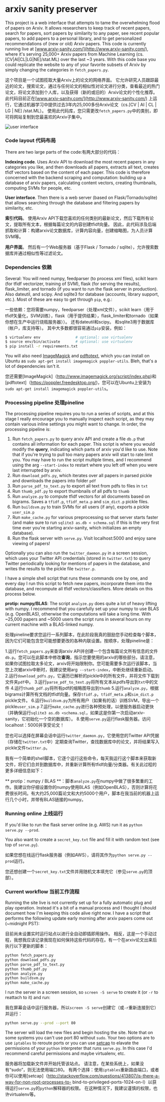 
# arxiv sanity preserver

This project is a web interface that attempts to tame the overwhelming flood of papers on Arxiv. It allows researchers to keep track of recent papers, search for papers, sort papers by similarity to any paper, see recent popular papers, to add papers to a personal library, and to get personalized recommendations of (new or old) Arxiv papers. This code is currently running live at [www.arxiv-sanity.com/](http://www.arxiv-sanity.com/), where it's serving 25,000+ Arxiv papers from Machine Learning (cs.[CV|AI|CL|LG|NE]/stat.ML) over the last ~3 years. With this code base you could replicate the website to any of your favorite subsets of Arxiv by simply changing the categories in `fetch_papers.py`.

这个项目是一个试图揽取大量Arxiv上的论文的网络界面。 它允许研究人员跟踪最近的论文，搜索论文，通过与任何论文的相似性对论文进行分类，查看最近的热门论文，将论文添加到个人库，以及获得（新的或旧的）Arxiv论文的个性化推荐。 此代码目前正在[www.arxiv-sanity.com/](http://www.arxiv-sanity.com/)
上运行，它通过机器学习中提供过去3年内25,000多份Arxiv论文（cs.[CV | AI | CL | LG | NE] /stat.ML）。 使用此代码库，您只需更改`fetch_papers.py`中的类别，即可将网站复制到您最喜欢的Arxiv子集中。

![user interface](https://raw.github.com/karpathy/arxiv-sanity-preserver/master/ui.jpeg)

### Code layout 代码布局

There are two large parts of the code:有两大部分的代码：

**Indexing code**. Uses Arxiv API to download the most recent papers in any categories you like, and then downloads all papers, extracts all text, creates tfidf vectors based on the content of each paper. This code is therefore concerned with the backend scraping and computation: building up a database of arxiv papers, calculating content vectors, creating thumbnails, computing SVMs for people, etc.

**User interface**. Then there is a web server (based on Flask/Tornado/sqlite) that allows searching through the database and filtering papers by similarity, etc.

**索引代码**。 使用Arxiv API下载您喜欢的任何类别的最新论文，然后下载所有论文，提取所有文本，根据每篇论文的内容创建tfidf向量。 因此，此代码涉及后端抓取和计算：构建arxiv论文数据库，计算内容向量，创建缩略图，为人员计算SVM等。

**用户界面**。 然后有一个Web服务器（基于Flask / Tornado / sqlite），允许搜索数据库并通过相似性等过滤论文。

### Dependencies 依赖

Several: You will need numpy, feedparser (to process xml files), scikit learn (for tfidf vectorizer, training of SVM), flask (for serving the results), flask_limiter, and tornado (if you want to run the flask server in production). Also dateutil, and scipy. And sqlite3 for database (accounts, library support, etc.). Most of these are easy to get through `pip`, e.g.:

一些依赖：您将需要numpy，feedparser（处理xml文件），scikit learn（用于tfidf矢量化，SVM训练），flask（用于提供结果），flask_limiter和tornado（如果你想在生产中运行烧瓶服务器））。 还有dateutil和scipy。 和sqlite3用于数据库（帐户，库支持等）。 其中大多数都很容易通过`pip`安装，例如：

```bash
$ virtualenv env                # optional: use virtualenv
$ source env/bin/activate       # optional: use virtualenv
$ pip install -r requirements.txt
```

You will also need [ImageMagick](http://www.imagemagick.org/script/index.php) and [pdftotext](https://poppler.freedesktop.org/), which you can install on Ubuntu as `sudo apt-get install imagemagick poppler-utils`. Bleh, that's a lot of dependencies isn't it.

您还需要[ImageMagick]（http://www.imagemagick.org/script/index.php)和[pdftotext]（https://poppler.freedesktop.org/)，您可以在Ubuntu上安装为 `sudo apt-get install imagemagick poppler-utils`。 

### Processing pipeline 处理pineline

The processing pipeline requires you to run a series of scripts, and at this stage I really encourage you to manually inspect each script, as they may contain various inline settings you might want to change. In order, the processing pipeline is:

1. Run `fetch_papers.py` to query arxiv API and create a file `db.p` that contains all information for each paper. This script is where you would modify the **query**, indicating which parts of arxiv you'd like to use. Note that if you're trying to pull too many papers arxiv will start to rate limit you. You may have to run the script multiple times, and I recommend using the arg `--start-index` to restart where you left off when you were last interrupted by arxiv.
2. Run `download_pdfs.py`, which iterates over all papers in parsed pickle and downloads the papers into folder `pdf`
3. Run `parse_pdf_to_text.py` to export all text from pdfs to files in `txt`
4. Run `thumb_pdf.py` to export thumbnails of all pdfs to `thumb`
5. Run `analyze.py` to compute tfidf vectors for all documents based on bigrams. Saves a `tfidf.p`, `tfidf_meta.p` and `sim_dict.p` pickle files.
6. Run `buildsvm.py` to train SVMs for all users (if any), exports a pickle `user_sim.p`
7. Run `make_cache.py` for various preprocessing so that server starts faster (and make sure to run `sqlite3 as.db < schema.sql` if this is the very first time ever you're starting arxiv-sanity, which initializes an empty database).
8. Run the flask server with `serve.py`. Visit localhost:5000 and enjoy sane viewing of papers!

Optionally you can also run the `twitter_daemon.py` in a screen session, which uses your Twitter API credentials (stored in `twitter.txt`) to query Twitter periodically looking for mentions of papers in the database, and writes the results to the pickle file `twitter.p`.

I have a simple shell script that runs these commands one by one, and every day I run this script to fetch new papers, incorporate them into the database, and recompute all tfidf vectors/classifiers. More details on this process below.

**protip: numpy/BLAS**: The script `analyze.py` does quite a lot of heavy lifting with numpy. I recommend that you carefully set up your numpy to use BLAS (e.g. OpenBLAS), otherwise the computations will take a long time. With ~25,000 papers and ~5000 users the script runs in several hours on my current machine with a BLAS-linked numpy.

处理pineline要求您运行一系列脚本，在此阶段我真的鼓励您手动检查每个脚本，因为它们可能包含您可能想要更改的各种内联设置。按顺序，处理pineline是：

1.运行`fetch_papers.py`来查询arxiv API并创建一个包含每篇论文所有信息的文件`db.p`。您可以在此脚本中修改**查询**，指示您要使用的arxiv的哪些部分。请注意，如果你试图拉取太多论文，arxiv将开始限制你。您可能需要多次运行该脚本，当您上次被arxiv中断时，我建议使用arg` --start-index`，中断处继续重新启动。
2.运行`download_pdfs.py`，它遍历已解析的pickle中的所有文件，并将文件下载到文件夹`pdf`中。
3.运行`parse_pdf_to_text.py`将所有文本从pdfs导出到`txt`中的文件
4.运行`thumb_pdf.py`将所有pdf的缩略图导出到`thumb`
5.运行`analyze.py`，根据bigrams计算所有文档的tfidf向量。保存`tfidf.p`，`tfidf_meta.p`和`sim_dict.p` pickle文件。
6.运行`buildsvm.py`为所有用户（如果有的话）训练SVM，导出一个pickle`user_sim.p`
7.运行`make_cache.py`进行各种预处理，以便服务器启动更快（并确保运行`sqlite3 as.db <schema.sql`，如果这是你第一次启动arxiv-sanity，它初始化一个空的数据库）。
8.使用`serve.py`运行flask服务器。访问localhost：5000并享受论文！

您也可以选择在屏幕会话中运行`twitter_daemon.py`，它使用您的Twitter API凭据（存储在`twitter.txt`中）定期查询Twitter，查找数据库中的论文，并将结果写入pickle文件`twitter.p`。

我有一个简单的shell脚本，它逐个运行这些命令，每天我运行这个脚本来获取新文件，将它们合并到数据库中，并重新计算所有tfidf向量/分类器。有关此过程的更多详细信息如下：

** protip：numpy / BLAS **：脚本`analyze.py`在numpy中做了很多繁重的工作。我建议你仔细设置你的numpy使用BLAS（例如OpenBLAS），否则计算将花费很长时间。有大约25,000篇论文和大约5000个用户，脚本在我当前的机器上运行几个小时，并带有BLAS链接的numpy。

### Running online 上线运行

If you'd like to run the flask server online (e.g. AWS) run it as `python serve.py --prod`.

You also want to create a `secret_key.txt` file and fill it with random text (see top of `serve.py`).

如果您想在线运行flask服务器（例如AWS），请将其作为`python serve.py --prod`运行。

您还想创建一个`secret_key.txt`文件并用随机文本填充它（参见`serve.py`的顶部）。

### Current workflow 当前工作流程

Running the site live is not currently set up for a fully automatic plug and play operation. Instead it's a bit of a manual process and I thought I should document how I'm keeping this code alive right now. I have a script that performs the following update early morning after arxiv papers come out (~midnight PST):

目前尚未设置实时运行站点以进行全自动即插即用操作。 相反，这是一个手动过程，我想我应该记录我现在如何保持这些代码的存在。有一个在arxiv论文出来后执行以下更新的脚本：

```bash
python fetch_papers.py
python download_pdfs.py
python parse_pdf_to_text.py
python thumb_pdf.py
python analyze.py
python buildsvm.py
python make_cache.py
```

I run the server in a screen session, so `screen -S serve` to create it (or `-r` to reattach to it) and run:

我在屏幕会话中运行服务器，所以`screen -S serve`创建它（或`-r`重新连接到它）并运行：

```bash
python serve.py --prod --port 80
```

The server will load the new files and begin hosting the site. Note that on some systems you can't use port 80 without `sudo`. Your two options are to use `iptables` to reroute ports or you can use [setcap](http://stackoverflow.com/questions/413807/is-there-a-way-for-non-root-processes-to-bind-to-privileged-ports-1024-on-l) to elavate the permissions of your `python` interpreter that runs `serve.py`. In this case I'd recommend careful permissions and maybe virtualenv, etc.

服务器将加载新文件并开始托管该站点。 请注意，在某些系统上，如果没有“sudo”，则无法使用端口80。 有两个选择：使用`iptables`重新路由端口，或者你可以使用[setcap]（http://stackoverflow.com/questions/413807/is-there-a-way-for-non-root-processes-to- bind-to-privileged-ports-1024-on-l）以获得运行`serve.py`的`python`解释器的权限。 在这种情况下，我建议谨慎的权限，也许virtualenv等。
